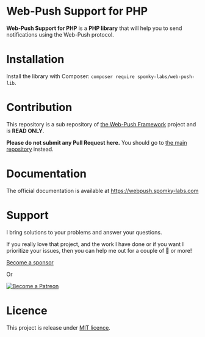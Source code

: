 Web-Push Support for PHP
========================

**Web-Push Support for PHP** is a **PHP library** that will help you to send notifications using the Web-Push protocol.

# Installation

Install the library with Composer: `composer require spomky-labs/web-push-lib`.

# Contribution

This repository is a sub repository of [the Web-Push Framework](https://github.com/spomky-labs/web-push) project and is **READ ONLY**.

**Please do not submit any Pull Request here.**
You should go to [the main repository](https://github.com/spomky-labs/web-push) instead.

# Documentation

The official documentation is available at https://webpush.spomky-labs.com

# Support

I bring solutions to your problems and answer your questions.

If you really love that project, and the work I have done or if you want I prioritize your issues, then you can help me out for a couple of :beers: or more!

[Become a sponsor](https://github.com/sponsors/Spomky)

Or

[![Become a Patreon](https://c5.patreon.com/external/logo/become_a_patron_button.png)](https://www.patreon.com/FlorentMorselli)

# Licence

This project is release under [MIT licence](LICENSE).
